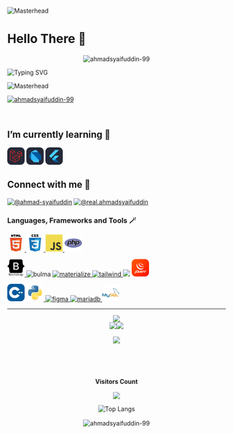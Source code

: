 ![Masterhead](https://github.com/ahmadsyaifuddin-99/ahmadsyaifuddin-99/assets/77381720/6b18dc05-d8fa-4170-88ed-9f5c5ca82ae1)

# Hello There 👋

<!-- Profile View Old -->
<p align="center" ><img align="center" src="https://komarev.com/ghpvc/?username=ahmadsyaifuddin-99&label=Profile%20views&color=0e75b6&style=flat" alt="ahmadsyaifuddin-99" /> </p>

![Typing SVG](https://readme-typing-svg.demolab.com?font=Fira+Code&weight=600&size=22&pause=500&color=7849FF&random=false&width=435&lines=Hi+%F0%9F%91%8B%2C+I'm+Ahmad+Syaifuddin;I'm+Web+Development)

<!-- <img align="middle" alt="coding" width=200 src="https://i.gifer.com/origin/5f/5fdd67c4d50ed3d8337229170131f0ea_w200.gif"/> -->

![Masterhead](https://github.com/ahmadsyaifuddin-99/ahmadsyaifuddin-99/assets/77381720/0e1e1682-7264-426b-bf21-04d27881aa66)

<!-- Profile Stats Tropies -->
<p align="left"> <a href="https://github.com/ryo-ma/github-profile-trophy"><img src="https://github-profile-trophy.vercel.app/?username=ahmadsyaifuddin-99&theme=matrix" alt="ahmadsyaifuddin-99" /></a> </p>

<p align="left"> <a href="https://twitter.com/" target="blank"><img src="https://img.shields.io/twitter/follow/?logo=twitter&style=for-the-badge" alt="" /></a> </p>

## I’m currently learning 🌱

<p align="left"> </a> 
<img src="https://raw.githubusercontent.com/tandpfun/skill-icons/59059d9d1a2c092696dc66e00931cc1181a4ce1f/icons/Laravel-Dark.svg" width="40"> </a> <img src="https://raw.githubusercontent.com/tandpfun/skill-icons/59059d9d1a2c092696dc66e00931cc1181a4ce1f/icons/Dart-Dark.svg" width="40"> <img src="https://raw.githubusercontent.com/tandpfun/skill-icons/59059d9d1a2c092696dc66e00931cc1181a4ce1f/icons/Flutter-Dark.svg" width="40" ></p>

## Connect with me 📲

<p align="left">
<!-- Icon CodePen With Link -->
<!-- Icon Instagram With Link -->

<a href="https://codepen.io/ahmad-syaifuddin" target="blank"><img align="center" src="https://raw.githubusercontent.com/rahuldkjain/github-profile-readme-generator/master/src/images/icons/Social/codepen.svg" alt="@ahmad-syaifuddin" height="40" width="40" /></a> <a href="https://instagram.com/real.ahmadsyaifuddin" target="blank"><img align="center" src="https://raw.githubusercontent.com/rahuldkjain/github-profile-readme-generator/master/src/images/icons/Social/instagram.svg" alt="@real.ahmadsyaifuddin" height="40" width="40" /></a>

</p>

<h3 align="left">Languages, Frameworks and Tools 🪄</h3>

<p align="left">  <a href="https://www.w3.org/html/" target="_blank" rel="noreferrer"> <img src="https://raw.githubusercontent.com/devicons/devicon/master/icons/html5/html5-original-wordmark.svg" alt="html5" width="40" height="40"/> </a> <a href="https://www.w3schools.com/css/" target="_blank" rel="noreferrer"> <img src="https://raw.githubusercontent.com/devicons/devicon/master/icons/css3/css3-original-wordmark.svg" alt="css3" width="40" height="40"/> <a href="https://developer.mozilla.org/en-US/docs/Web/JavaScript" target="_blank"> <img src="https://raw.githubusercontent.com/devicons/devicon/master/icons/javascript/javascript-original.svg" alt="javascript" width="40" height="40"/> </a> <a href="https://www.php.net" target="_blank"> <img src="https://raw.githubusercontent.com/devicons/devicon/master/icons/php/php-original.svg" alt="php" width="40" height="40"/> </a> </p>

<p align="left"> <a href="https://getbootstrap.com" target="_blank" rel="noreferrer"> <img src="https://raw.githubusercontent.com/devicons/devicon/master/icons/bootstrap/bootstrap-plain-wordmark.svg" alt="bootstrap" width="40" height="40"/> </a> <img src="https://raw.githubusercontent.com/gilbarbara/logos/804dc257b59e144eaca5bc6ffd16949752c6f789/logos/bulma.svg" alt="bulma" width="40" height="40"/> <a href="https://materializecss.com/" target="_blank" rel="noreferrer"> <img src="https://raw.githubusercontent.com/prplx/svg-logos/5585531d45d294869c4eaab4d7cf2e9c167710a9/svg/materialize.svg" alt="materialize" width="40" height="40"/> </a> <a href="https://tailwindcss.com/" target="_blank"> <img src="https://www.vectorlogo.zone/logos/tailwindcss/tailwindcss-icon.svg" alt="tailwind" width="40" height="40"/> </a> <img src="https://avatars.githubusercontent.com/u/35962841?s=200&v=4" width="40"> 
<img src="https://raw.githubusercontent.com/tandpfun/skill-icons/59059d9d1a2c092696dc66e00931cc1181a4ce1f/icons/JQuery.svg" width="40"> </p>

<p align="left"> <a><img src="https://raw.githubusercontent.com/tandpfun/skill-icons/59059d9d1a2c092696dc66e00931cc1181a4ce1f/icons/CPP.svg" width="40">
<a href="https://www.python.org" target="_blank" rel="noreferrer"> <img src="https://raw.githubusercontent.com/devicons/devicon/master/icons/python/python-original.svg" alt="python" width="40" height="40"/>
<a href="https://www.figma.com/" target="_blank" rel="noreferrer"> <img src="https://www.vectorlogo.zone/logos/figma/figma-icon.svg" alt="figma" width="40" height="40"/> </a> <a href="https://mariadb.org/" target="_blank" rel="noreferrer"> <img src="https://www.vectorlogo.zone/logos/mariadb/mariadb-icon.svg" alt="mariadb" width="40" height="40"/> </a> <a href="https://www.mysql.com/" target="_blank" rel="noreferrer"> <img src="https://raw.githubusercontent.com/devicons/devicon/master/icons/mysql/mysql-original-wordmark.svg" alt="mysql" width="40" height="40"/> </a> </a> </p> <hr>

<!-- Graph Gelombang Contributions -->
<div align="center" style="display: flex; flex-wrap: wrap; justify-content: center; align-items: center;">
  <img src="https://github-profile-summary-cards.vercel.app/api/cards/profile-details?username=ahmadsyaifuddin-99&show_icons=true&theme=github_dark">
</div>

<div align="center" style="display: flex; justify-content: center; align-items: center;">
<!-- Bar Graph Commits -->
<img src="https://github-profile-summary-cards.vercel.app/api/cards/productive-time?username=ahmadsyaifuddin-99&show_icons=true&theme=github_dark"/>

<!-- Ahmad Syaifuddin's GitHub stats-->
<img src="https://github-readme-stats.vercel.app/api?username=ahmadsyaifuddin-99&show_icons=true&theme=chartreuse-dark"/>

</div>

<br>

<div align="center">
<img src="https://github-readme-stats.vercel.app/api/top-langs/?username=ahmadsyaifuddin-99&layout=compact"/>
</div>

⁡⁣⁣

<div align="center">
<br><p> <b>Visitors Count</b> </p>
<p align="center"><img align="center" src="https://profile-counter.glitch.me/{ahmadsyaifuddin-99}/count.svg" /></p>

![Top Langs](https://github-readme-stats.vercel.app/api/top-langs/?username=ahmadsyaifuddin-99&langs_count=10)

<p><img align="center" src="https://github-readme-streak-stats.herokuapp.com/?user=ahmadsyaifuddin-99&" alt="ahmadsyaifuddin-99" /></p>
</div>
